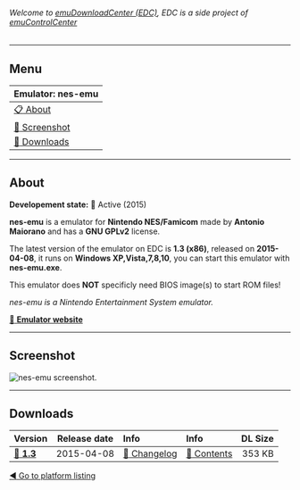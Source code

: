 ###### Welcome to [emuDownloadCenter (EDC)](https://github.com/PhoenixInteractiveNL/emuDownloadCenter/wiki/), EDC is a side project of [emuControlCenter](https://github.com/PhoenixInteractiveNL/emuControlCenter/wiki/)
***
## Menu
| **Emulator: nes-emu** |
|:---------|
| [:clipboard: About](#about) |
| [:sunrise: Screenshot](#screen) |
| [:floppy_disk: Downloads](#downloads) |
***
## About
**Developement state:** :large_blue_circle: Active (2015)

**nes-emu** is a emulator for **Nintendo NES/Famicom** made by **Antonio Maiorano** and has a **GNU GPLv2** license.

The latest version of the emulator on EDC is **1.3 (x86)**, released on **2015-04-08**, it runs on **Windows XP,Vista,7,8,10**, you can start this emulator with **nes-emu.exe**.

This emulator does **NOT** specificly need BIOS image(s) to start ROM files!

_nes-emu is a Nintendo Entertainment System emulator._

[:link: **Emulator website**](http://github.com/amaiorano/nes-emu/)
***
## Screenshot
![](https://raw.githubusercontent.com/PhoenixInteractiveNL/emuDownloadCenter/master/hooks/nesemu/emulator_screen_01.jpg "nes-emu screenshot.")
***
## Downloads
| Version  | Release date  | Info       | Info       | DL Size    |
|:---------|:-------------:|:-----------|:-----------|-----------:|
| [:floppy_disk: **1.3**](https://github.com/PhoenixInteractiveNL/edc-repo0004/raw/master/nesemu/1.3.7z) | 2015-04-08 | [:page_facing_up: Changelog](https://github.com/PhoenixInteractiveNL/edc-repo0004/blob/master/nesemu/1.3_changelog.txt) | [:mag_right: Contents](https://github.com/PhoenixInteractiveNL/edc-repo0004/blob/master/nesemu/1.3_contents.txt) | 353 KB |

[:arrow_backward: Go to platform listing](https://github.com/PhoenixInteractiveNL/emuDownloadCenter/wiki/EDC-Platform-List)
